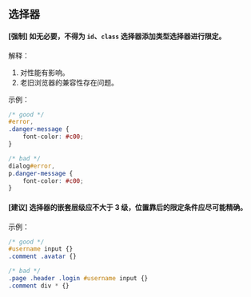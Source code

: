 
## 选择器


#### [强制] 如无必要，不得为 `id`、`class` 选择器添加类型选择器进行限定。

解释：

1. 对性能有影响。
2. 老旧浏览器的兼容性存在问题。

示例：


```css
/* good */
#error,
.danger-message {
    font-color: #c00;
}

/* bad */
dialog#error,
p.danger-message {
    font-color: #c00;
}
```

#### [建议] 选择器的嵌套层级应不大于 3 级，位置靠后的限定条件应尽可能精确。

示例：

```css
/* good */
#username input {}
.comment .avatar {}

/* bad */
.page .header .login #username input {}
.comment div * {}
```



